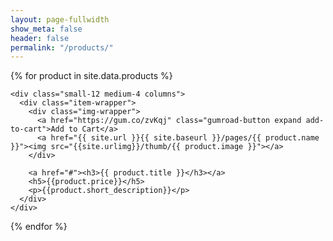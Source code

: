 ```yaml
---
layout: page-fullwidth
show_meta: false
header: false
permalink: "/products/"
---
```




<div class="row">

{% for product in site.data.products %}

    <div class="small-12 medium-4 columns">
      <div class="item-wrapper">
        <div class="img-wrapper">
          <a href="https://gum.co/zvKqj" class="gumroad-button expand add-to-cart">Add to Cart</a>
          <a href="{{ site.url }}{{ site.baseurl }}/pages/{{ product.name }}"><img src="{{site.urlimg}}/thumb/{{ product.image }}"></a>
        </div>  

        <a href="#"><h3>{{ product.title }}</h3></a>
        <h5>{{product.price}}</h5>
        <p>{{product.short_description}}</p>
      </div>  
    </div>


  {% endfor %}

  </div>
<!--   title: "Bookshelf"
subheadline: "A Step-by-Step Guide"
teaser: "This step-by-step guide helps you to customize Feeling Responsive to your needs." -->